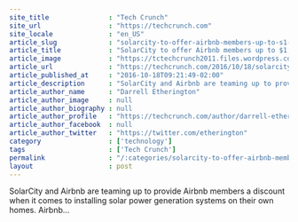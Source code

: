 ```yaml
---
site_title               : "Tech Crunch"
site_url                 : "https://techcrunch.com"
site_locale              : "en_US"
article_slug             : "solarcity-to-offer-airbnb-members-up-to-s1-000-cash-back-on-solar-systems"
article_title            : "SolarCity to offer Airbnb members up to $1,000 cash back on solar systems"
article_image            : "https://tctechcrunch2011.files.wordpress.com/2016/09/gettyimages-520507254.jpg?w=764&h=400&crop=1"
article_url              : "https://techcrunch.com/2016/10/18/solarcity-to-offer-airbnb-members-up-to-1000-cash-back-on-solar-systems/"
article_published_at     : "2016-10-18T09:21:49-02:00"
article_description      : "SolarCity and Airbnb are teaming up to provide Airbnb members a discount when it comes to installing solar power generation systems on their own homes. Airbnb..."
article_author_name      : "Darrell Etherington"
article_author_image     : null
article_author_biography : null
article_author_profile   : "https://techcrunch.com/author/darrell-etherington/"
article_author_facebook  : null
article_author_twitter   : "https://twitter.com/etherington"
category                 : ['technology']
tags                     : ['Tech Crunch']
permalink                : "/:categories/solarcity-to-offer-airbnb-members-up-to-s1-000-cash-back-on-solar-systems/"
layout                   : post
---
```


SolarCity and Airbnb are teaming up to provide Airbnb members a discount when it comes to installing solar power generation systems on their own homes. Airbnb...
